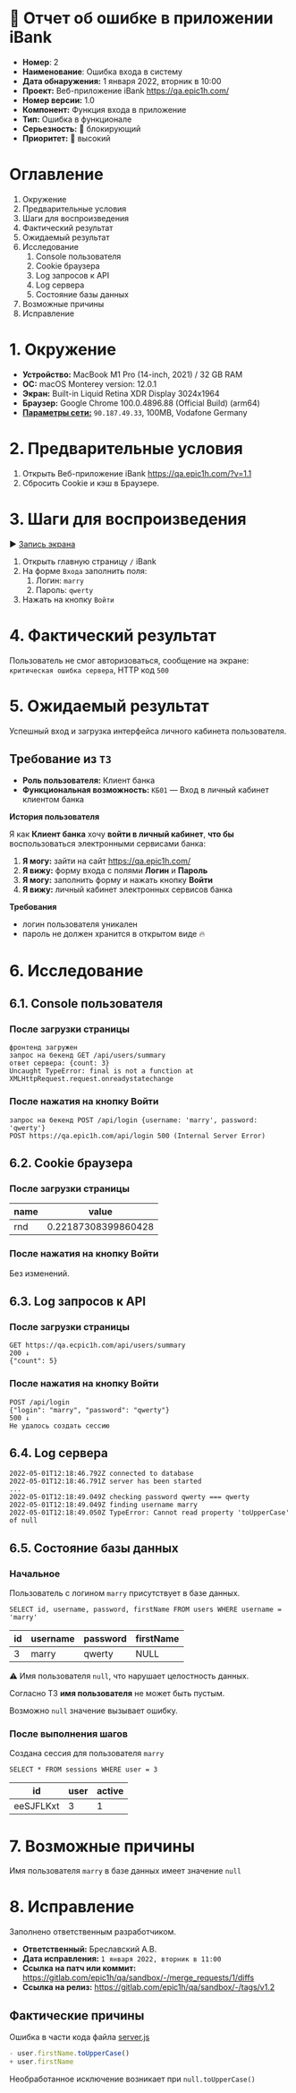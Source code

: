 # 🐞 Отчет об ошибке в приложении iBank

* **Номер**: 2
* **Наименование**: Ошибка входа в систему
* **Дата обнаружения:** 1 января 2022, вторник в 10:00
* **Проект:** Веб-приложение iBank https://qa.epic1h.com/
* **Номер версии:** 1.0
* **Компонент:** Функция входа в приложение
* **Тип:** Ошибка в функционале
* **Серьезность:** 🔴 блокирующий
* **Приоритет:** 🔴 высокий

# Оглавление

1. Окружение
2. Предварительные условия
3. Шаги для воспроизведения
4. Фактический результат
5. Ожидаемый результат
6. Исследование
   1. Console пользователя
   2. Cookie браузера
   3. Log запросов к API
   4. Log сервера 
   5. Состояние базы данных
7. Возможные причины
8. Исправление

# 1. Окружение

* **Устройство:** MacBook M1 Pro (14-inch, 2021) / 32 GB RAM
* **ОС:** macOS Monterey version: 12.0.1
* **Экран:** Built-in Liquid Retina XDR Display 3024x1964
* **Браузер:** Google Chrome 100.0.4896.88 (Official Build) (arm64)
* [**Параметры сети:**](https://whatismyipaddress.com/) `90.187.49.33`, 100MB, Vodafone Germany

# 2. Предварительные условия

1. Открыть Веб-приложение iBank https://qa.epic1h.com/?v=1.1
2. Сбросить Cookie и кэш в Браузере.

# 3. Шаги для воспроизведения

▶️ [Запись экрана](https://www.awesomescreenshot.com/video/8687146?key=2d537ed92ecaa1eb53c4650e6c28e58a)

1. Открыть главную страницу `/` iBank
2. На форме `Входа` заполнить поля:
   1. Логин: `marry`
   2. Пароль: `qwerty`
3. Нажать на кнопку `Войти`

# 4. Фактический результат

Пользователь не смог авторизоваться, сообщение на экране: `критическая ошибка сервера`, HTTP код `500`

# 5. Ожидаемый результат

Успешный вход и загрузка интерфейса личного кабинета пользователя.

## Требование из `ТЗ`

* **Роль пользователя:** Клиент банка
* **Функциональная возможность:** `КБ01` — Вход в личный кабинет клиентом банка

**История пользователя**

Я как **Клиент банка** хочу **войти в личный кабинет**,
**что бы** воспользоваться электронными сервисами банка:

1. **Я могу:** зайти на сайт https://qa.epic1h.com/
2. **Я вижу:** форму входа с полями **Логин** и **Пароль**
3. **Я могу:** заполнить форму и нажать кнопку **Войти**
4. **Я вижу:** личный кабинет электронных сервисов банка

**Требования**

* логин пользователя уникален
* пароль не должен хранится в открытом виде 🔥

# 6. Исследование

## 6.1. Console пользователя

### После загрузки страницы
```text
фронтенд загружен
запрос на бекенд GET /api/users/summary
ответ сервера: {count: 3}
Uncaught TypeError: final is not a function at XMLHttpRequest.request.onreadystatechange
```

### После нажатия на кнопку **Войти**
```text
запрос на бекенд POST /api/login {username: 'marry', password: 'qwerty'}
POST https://qa.epic1h.com/api/login 500 (Internal Server Error)
```

## 6.2. Cookie браузера

### После загрузки страницы
| **name** | **value**           |
|----------|---------------------|
| rnd      | 0.22187308399860428 |

### После нажатия на кнопку **Войти**

Без изменений.

## 6.3. Log запросов к API

### После загрузки страницы
```text
GET https://qa.ecpic1h.com/api/users/summary
200 ↓ 
{"count": 5}
```

### После нажатия на кнопку **Войти**
```text
POST /api/login
{"login": "marry", "password": "qwerty"}
500 ↓
Не удалось создать сессию
```
## 6.4. Log сервера

```text
2022-05-01T12:18:46.792Z connected to database
2022-05-01T12:18:46.791Z server has been started
...
2022-05-01T12:18:49.049Z checking password qwerty === qwerty
2022-05-01T12:18:49.049Z finding username marry
2022-05-01T12:18:49.050Z TypeError: Cannot read property 'toUpperCase' of null
```

## 6.5. Состояние базы данных

### Начальное

Пользователь с логином `marry` присутствует в базе данных.

`SELECT id, username, password, firstName FROM users WHERE username = 'marry'`

| **id** | **username** | **password** | **firstName** |
|--------|--------------|--------------|---------------|
| 3      | marry        | qwerty       | NULL          |

⚠️ Имя пользователя `null`, что нарушает целостность данных.

Согласно ТЗ **имя пользователя** не может быть пустым.

Возможно `null` значение вызывает ошибку.

### После выполнения шагов

Создана сессия для пользователя `marry`

`SELECT * FROM sessions WHERE user = 3`

| **id**    | **user** | **active** |
|-----------|----------|------------|
| eeSJFLKxt | 3        | 1          |

# 7. Возможные причины

Имя пользователя `marry` в базе данных имеет значение `null`

# 8. Исправление

Заполнено ответственным разработчиком.

* **Ответственный:** Бреславский А.В.
* **Дата исправления:** `1 января 2022, вторник в 11:00`
* **Ссылка на патч или коммит:** https://gitlab.com/epic1h/qa/sandbox/-/merge_requests/1/diffs
* **Ссылка на релиз:** https://gitlab.com/epic1h/qa/sandbox/-/tags/v1.2

## Фактические причины

Ошибка в части кода файла [server.js](https://gitlab.com/epic1h/qa/sandbox/-/blob/main/ibank/server.js#L75)

```javascript
- user.firstName.toUpperCase()
+ user.firstName
```

Необработанное исключение возникает при `null.toUpperCase()`

